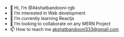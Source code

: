 - 👋 Hi, I’m @Akshatbandooni-rgb
- 👀 I’m interested in Web development
- 🌱 I’m currently learning Reactjs
- 💞️ I’m looking to collaborate on any MERN Project
- 📫 How to reach me akshatbandooni333@gmail.com

<!---
Akshatbandooni-rgb/Akshatbandooni-rgb is a ✨ special ✨ repository because its `README.md` (this file) appears on your GitHub profile.
You can click the Preview link to take a look at your changes.
--->
